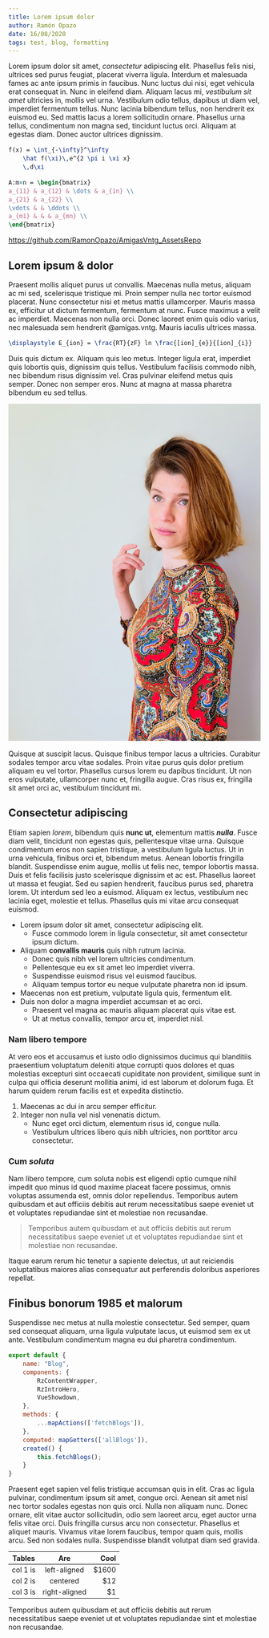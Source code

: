 ```yaml
---
title: Lorem ipsum dolor
author: Ramón Opazo
date: 16/08/2020
tags: test, blog, formatting
---
```


Lorem ipsum dolor sit amet, *consectetur* adipiscing elit. Phasellus felis nisi, ultrices sed purus feugiat, placerat viverra ligula. Interdum et malesuada fames ac ante ipsum primis in faucibus. Nunc luctus dui nisi, eget vehicula erat consequat in. Nunc in eleifend diam. Aliquam lacus mi, *vestibulum sit amet* ultricies in, mollis vel urna. Vestibulum odio tellus, dapibus ut diam vel, imperdiet fermentum tellus. Nunc lacinia bibendum tellus, non hendrerit ex euismod eu. Sed mattis lacus a lorem sollicitudin ornare. Phasellus urna tellus, condimentum non magna sed, tincidunt luctus orci. Aliquam at egestas diam. Donec auctor ultrices dignissim.

```latex
f(x) = \int_{-\infty}^\infty
    \hat f(\xi)\,e^{2 \pi i \xi x}
    \,d\xi
```

```latex
A:m×n = \begin{bmatrix}
a_{11} & a_{12} & \dots & a_{1n} \\
a_{21} & a_{22} \\
\vdots & & \ddots \\
a_{m1} & & & a_{mn} \\
\end{bmatrix}
```

https://github.com/RamonOpazo/AmigasVntg_AssetsRepo

## Lorem ipsum & dolor

Praesent mollis aliquet purus ut convallis. Maecenas nulla metus, aliquam ac mi sed, scelerisque tristique mi. Proin semper nulla nec tortor euismod placerat. Nunc consectetur nisi et metus mattis ullamcorper. Mauris massa ex, efficitur ut dictum fermentum, fermentum at nunc. Fusce maximus a velit ac imperdiet. Maecenas non nulla orci. Donec laoreet enim quis odio varius, nec malesuada sem hendrerit @amigas.vntg. Mauris iaculis ultrices massa.

```latex
\displaystyle E_{ion} = \frac{RT}{zF} ln \frac{[ion]_{e}}{[ion]_{i}}
```

Duis quis dictum ex. Aliquam quis leo metus. Integer ligula erat, imperdiet quis lobortis quis, dignissim quis tellus. Vestibulum facilisis commodo nibh, nec bibendum risus dignissim vel. Cras pulvinar eleifend metus quis semper. Donec non semper eros. Nunc at magna at massa pharetra bibendum eu sed tellus.

![Ut enim ad minima veniam, quis nostrum exercitationem ullam corporis suscipit laboriosam, nisi ut aliquid ex ea commodi consequatur?](https://github.com/RamonOpazo/AmigasVntg_AssetsRepo/blob/master/images/home-01.jpg?raw=true)

Quisque at suscipit lacus. Quisque finibus tempor lacus a ultricies. Curabitur sodales tempor arcu vitae sodales. Proin vitae purus quis dolor pretium aliquam eu vel tortor. Phasellus cursus lorem eu dapibus tincidunt. Ut non eros vulputate, ullamcorper nunc et, fringilla augue. Cras risus ex, fringilla sit amet orci ac, vestibulum tincidunt mi.

## Consectetur __adipiscing__

Etiam sapien *lorem*, bibendum quis __nunc ut__, elementum mattis __*nulla*__. Fusce diam velit, tincidunt non egestas quis, pellentesque vitae urna. Quisque condimentum eros non sapien tristique, a vestibulum ligula luctus. Ut in urna vehicula, finibus orci et, bibendum metus. Aenean lobortis fringilla blandit. Suspendisse enim augue, mollis ut felis nec, tempor lobortis massa. Duis et felis facilisis justo scelerisque dignissim et ac est. Phasellus laoreet ut massa et feugiat. Sed eu sapien hendrerit, faucibus purus sed, pharetra lorem. Ut interdum sed leo a euismod. Aliquam ex lectus, vestibulum nec lacinia eget, molestie et tellus. Phasellus quis mi vitae arcu consequat euismod.

-   Lorem ipsum dolor sit amet, consectetur adipiscing elit.
    -   Fusce commodo lorem in ligula consectetur, sit amet consectetur ipsum dictum.
-   Aliquam __convallis mauris__ quis nibh rutrum lacinia.
    -   Donec quis nibh vel lorem ultricies condimentum.
    -   Pellentesque eu ex sit amet leo imperdiet viverra.
    -   Suspendisse euismod risus vel euismod faucibus.
    -   Aliquam tempus tortor eu neque vulputate pharetra non id ipsum.
-   Maecenas non est pretium, vulputate ligula quis, fermentum elit.
-   Duis non dolor a magna imperdiet accumsan et ac orci.
    -   Praesent vel magna ac mauris aliquam placerat quis vitae est.
    -   Ut at metus convallis, tempor arcu et, imperdiet nisl.

### Nam libero tempore

At vero eos et accusamus et iusto odio dignissimos ducimus qui blanditiis praesentium voluptatum deleniti atque corrupti quos dolores et quas molestias excepturi sint occaecati cupiditate non provident, similique sunt in culpa qui officia deserunt mollitia animi, id est laborum et dolorum fuga. Et harum quidem rerum facilis est et expedita distinctio. 

1.  Maecenas ac dui in arcu semper efficitur.
2.  Integer non nulla vel nisl venenatis dictum.
    -   Nunc eget orci dictum, elementum risus id, congue nulla.
    -   Vestibulum ultrices libero quis nibh ultricies, non porttitor arcu consectetur.

### Cum *soluta*

Nam libero tempore, cum soluta nobis est eligendi optio cumque nihil impedit quo minus id quod maxime placeat facere possimus, omnis voluptas assumenda est, omnis dolor repellendus. Temporibus autem quibusdam et aut officiis debitis aut rerum necessitatibus saepe eveniet ut et voluptates repudiandae sint et molestiae non recusandae.

>   Temporibus autem quibusdam et aut officiis debitis aut rerum necessitatibus saepe eveniet ut et voluptates repudiandae sint et molestiae non recusandae.

Itaque earum rerum hic tenetur a sapiente delectus, ut aut reiciendis voluptatibus maiores alias consequatur aut perferendis doloribus asperiores repellat.

## Finibus bonorum 1985 et malorum

Suspendisse nec metus at nulla molestie consectetur. Sed semper, quam sed consequat aliquam, urna ligula vulputate lacus, ut euismod sem ex ut ante. Vestibulum condimentum magna eu dui pharetra condimentum. 

```javascript
export default {
    name: "Blog",
    components: {
        RzContentWrapper,
        RzIntroHero,
        VueShowdown,
    },
    methods: {
        ...mapActions(['fetchBlogs']),
    },
    computed: mapGetters(['allBlogs']),
    created() {
        this.fetchBlogs();
    }
}
```

Praesent eget sapien vel felis tristique accumsan quis in elit. Cras ac ligula pulvinar, condimentum ipsum sit amet, congue orci. Aenean sit amet nisl nec tortor sodales egestas non quis orci. Nulla non aliquam nunc. Donec ornare, elit vitae auctor sollicitudin, odio sem laoreet arcu, eget auctor urna felis vitae orci. Duis fringilla cursus arcu non consectetur. Phasellus et aliquet mauris. Vivamus vitae lorem faucibus, tempor quam quis, mollis arcu. Sed non sodales nulla. Suspendisse blandit volutpat diam sed gravida.

| Tables   |      Are      |  Cool |
| -------- | :-----------: | ----: |
| col 1 is | left-aligned  | $1600 |
| col 2 is |   centered    |   $12 |
| col 3 is | right-aligned |    $1 |

Temporibus autem quibusdam et aut officiis debitis aut rerum necessitatibus saepe eveniet ut et voluptates repudiandae sint et molestiae non recusandae.
